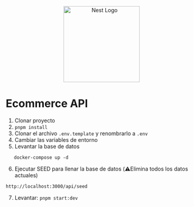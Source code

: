 <p align="center">
  <a href="http://nestjs.com/" target="blank"><img src="https://nestjs.com/img/logo-small.svg" width="200" alt="Nest Logo" /></a>


# Ecommerce API 

1. Clonar proyecto
2. ``` pnpm install ``` 
3. Clonar el archivo ```.env.template``` y renombrarlo a ```.env```
4. Cambiar las variables de entorno
5. Levantar la base de datos
```
   docker-compose up -d
```

6. Ejecutar SEED para llenar la base de datos (⚠️Elimina todos los datos actuales)
```
http://localhost:3000/api/seed
``` 

7. Levantar: ```pnpm start:dev```